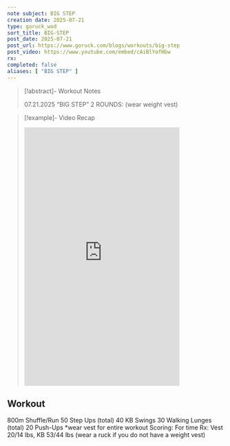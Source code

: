 ```yaml
---
note subject: BIG STEP
creation date: 2025-07-21
type: goruck_wod
sort_title: BIG-STEP
post_date: 2025-07-21
post_url: https://www.goruck.com/blogs/workouts/big-step
post_video: https://www.youtube.com/embed/cAiBlYofHbw
rx: 
completed: false
aliases: [ "BIG STEP" ]
---
```


> [!abstract]- Workout Notes
> 
> 07.21.2025 “BIG STEP”
2 ROUNDS: (wear weight vest)

> [!example]- Video Recap
> <iframe width="360" height="600" src="https://www.youtube.com/embed/cAiBlYofHbw" frameborder="0" allowfullscreen></iframe>

## Workout
800m Shuffle/Run
50 Step Ups (total)
40 KB Swings
30 Walking Lunges (total)
20 Push-Ups
*wear vest for entire workout
Scoring: For time
Rx: Vest 20/14 lbs, KB 53/44 lbs
(wear a ruck if you do not have a weight vest)
